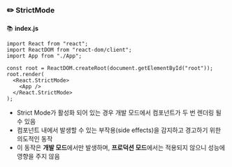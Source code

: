 ### ✏️ StrictMode

📚 **index.js**

```react
import React from "react";
import ReactDOM from "react-dom/client";
import App from "./App";

const root = ReactDOM.createRoot(document.getElementById("root"));
root.render(
  <React.StrictMode>
    <App />
  </React.StrictMode>
);
```

- Strict Mode가 활성화 되어 있는 경우 개발 모드에서 컴포넌트가 두 번 렌더링 될 수 있음
- 컴포넌트 내에서 발생할 수 있는 부작용(side effects)을 감지하고 경고하기 위한 의도적인 동작
- 이 동작은 **개발 모드**에서만 발생하며, **프로덕션 모드**에서는 적용되지 않으니 성능에 영향을 주지 않음